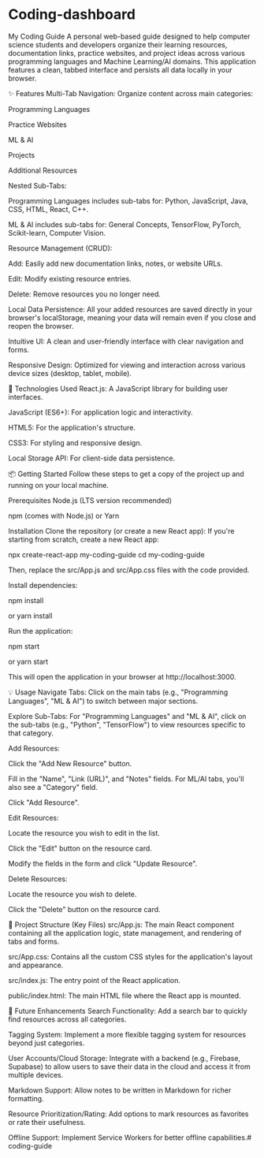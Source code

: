 # Coding-dashboard
My Coding Guide A personal web-based guide designed to help computer science students and developers organize their learning resources, documentation links, practice websites, and project ideas across various programming languages and Machine Learning/AI domains. This application features a clean, tabbed interface and persists all data locally in your browser.

✨ Features Multi-Tab Navigation: Organize content across main categories:

Programming Languages

Practice Websites

ML & AI

Projects

Additional Resources

Nested Sub-Tabs:

Programming Languages includes sub-tabs for: Python, JavaScript, Java, CSS, HTML, React, C++.

ML & AI includes sub-tabs for: General Concepts, TensorFlow, PyTorch, Scikit-learn, Computer Vision.

Resource Management (CRUD):

Add: Easily add new documentation links, notes, or website URLs.

Edit: Modify existing resource entries.

Delete: Remove resources you no longer need.

Local Data Persistence: All your added resources are saved directly in your browser's localStorage, meaning your data will remain even if you close and reopen the browser.

Intuitive UI: A clean and user-friendly interface with clear navigation and forms.

Responsive Design: Optimized for viewing and interaction across various device sizes (desktop, tablet, mobile).

🚀 Technologies Used React.js: A JavaScript library for building user interfaces.

JavaScript (ES6+): For application logic and interactivity.

HTML5: For the application's structure.

CSS3: For styling and responsive design.

Local Storage API: For client-side data persistence.

📦 Getting Started Follow these steps to get a copy of the project up and running on your local machine.

Prerequisites Node.js (LTS version recommended)

npm (comes with Node.js) or Yarn

Installation Clone the repository (or create a new React app): If you're starting from scratch, create a new React app:

npx create-react-app my-coding-guide cd my-coding-guide

Then, replace the src/App.js and src/App.css files with the code provided.

Install dependencies:

npm install

or
yarn install

Run the application:

npm start

or
yarn start

This will open the application in your browser at http://localhost:3000.

💡 Usage Navigate Tabs: Click on the main tabs (e.g., "Programming Languages", "ML & AI") to switch between major sections.

Explore Sub-Tabs: For "Programming Languages" and "ML & AI", click on the sub-tabs (e.g., "Python", "TensorFlow") to view resources specific to that category.

Add Resources:

Click the "Add New Resource" button.

Fill in the "Name", "Link (URL)", and "Notes" fields. For ML/AI tabs, you'll also see a "Category" field.

Click "Add Resource".

Edit Resources:

Locate the resource you wish to edit in the list.

Click the "Edit" button on the resource card.

Modify the fields in the form and click "Update Resource".

Delete Resources:

Locate the resource you wish to delete.

Click the "Delete" button on the resource card.

📂 Project Structure (Key Files) src/App.js: The main React component containing all the application logic, state management, and rendering of tabs and forms.

src/App.css: Contains all the custom CSS styles for the application's layout and appearance.

src/index.js: The entry point of the React application.

public/index.html: The main HTML file where the React app is mounted.

🚀 Future Enhancements Search Functionality: Add a search bar to quickly find resources across all categories.

Tagging System: Implement a more flexible tagging system for resources beyond just categories.

User Accounts/Cloud Storage: Integrate with a backend (e.g., Firebase, Supabase) to allow users to save their data in the cloud and access it from multiple devices.

Markdown Support: Allow notes to be written in Markdown for richer formatting.

Resource Prioritization/Rating: Add options to mark resources as favorites or rate their usefulness.

Offline Support: Implement Service Workers for better offline capabilities.# coding-guide

